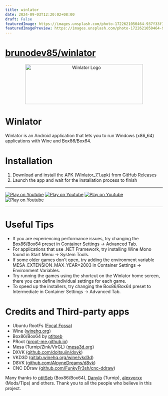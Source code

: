 ```yaml
---
title: winlator
date: 2024-09-03T12:20:02+08:00
draft: False
featuredImage: https://images.unsplash.com/photo-1722621050464-937f33f1e39d?ixid=M3w0NjAwMjJ8MHwxfHJhbmRvbXx8fHx8fHx8fDE3MjUzMzcxMDl8&ixlib=rb-4.0.3
featuredImagePreview: https://images.unsplash.com/photo-1722621050464-937f33f1e39d?ixid=M3w0NjAwMjJ8MHwxfHJhbmRvbXx8fHx8fHx8fDE3MjUzMzcxMDl8&ixlib=rb-4.0.3
---
```


# [brunodev85/winlator](https://github.com/brunodev85/winlator)

<p align="center">
	<img src="logo.png" width="376" height="128" alt="Winlator Logo" />  
</p>

# Winlator

Winlator is an Android application that lets you to run Windows (x86_64) applications with Wine and Box86/Box64.

# Installation

1. Download and install the APK (Winlator_7.1.apk) from [GitHub Releases](https://github.com/brunodev85/winlator/releases)
2. Launch the app and wait for the installation process to finish

----

[![Play on Youtube](https://img.youtube.com/vi/8PKhmT7B3Xo/1.jpg)](https://www.youtube.com/watch?v=8PKhmT7B3Xo)
[![Play on Youtube](https://img.youtube.com/vi/9E4wnKf2OsI/2.jpg)](https://www.youtube.com/watch?v=9E4wnKf2OsI)
[![Play on Youtube](https://img.youtube.com/vi/czEn4uT3Ja8/2.jpg)](https://www.youtube.com/watch?v=czEn4uT3Ja8)
[![Play on Youtube](https://img.youtube.com/vi/eD36nxfT_Z0/2.jpg)](https://www.youtube.com/watch?v=eD36nxfT_Z0)

----

# Useful Tips

- If you are experiencing performance issues, try changing the Box86/Box64 preset in Container Settings -> Advanced Tab.
- For applications that use .NET Framework, try installing Wine Mono found in Start Menu -> System Tools.
- If some older games don't open, try adding the environment variable MESA_EXTENSION_MAX_YEAR=2003 in Container Settings -> Environment Variables.
- Try running the games using the shortcut on the Winlator home screen, there you can define individual settings for each game.
- To speed up the installers, try changing the Box86/Box64 preset to Intermediate in Container Settings -> Advanced Tab.

# Credits and Third-party apps
- Ubuntu RootFs ([Focal Fossa](https://releases.ubuntu.com/focal))
- Wine ([winehq.org](https://www.winehq.org/))
- Box86/Box64 by [ptitseb](https://github.com/ptitSeb)
- PRoot ([proot-me.github.io](https://proot-me.github.io))
- Mesa (Turnip/Zink/VirGL) ([mesa3d.org](https://www.mesa3d.org))
- DXVK ([github.com/doitsujin/dxvk](https://github.com/doitsujin/dxvk))
- VKD3D ([gitlab.winehq.org/wine/vkd3d](https://gitlab.winehq.org/wine/vkd3d))
- D8VK ([github.com/AlpyneDreams/d8vk](https://github.com/AlpyneDreams/d8vk))
- CNC DDraw ([github.com/FunkyFr3sh/cnc-ddraw](https://github.com/FunkyFr3sh/cnc-ddraw))

Many thanks to [ptitSeb](https://github.com/ptitSeb) (Box86/Box64), [Danylo](https://blogs.igalia.com/dpiliaiev/tags/mesa/) (Turnip), [alexvorxx](https://github.com/alexvorxx) (Mods/Tips) and others.
Thank you to all the people who believe in this project.